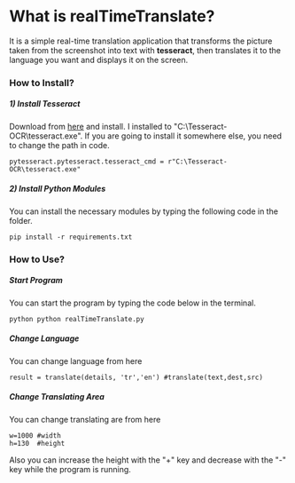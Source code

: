 # What is realTimeTranslate?
It is a simple real-time translation application that transforms the picture taken from the screenshot into text with **tesseract**, then translates it to the language you want and displays it on the screen.

### How to Install?

##### 1) Install Tesseract
Download from [here](https://digi.bib.uni-mannheim.de/tesseract/tesseract-ocr-w64-setup-v5.0.0-alpha.20200328.exe) and install. I installed to "C:\Tesseract-OCR\tesseract.exe". If you are going to install it somewhere else, you need to change the path in code.

    pytesseract.pytesseract.tesseract_cmd = r"C:\Tesseract-OCR\tesseract.exe"

##### 2) Install Python Modules
You can install the necessary modules by typing the following code in the folder.

	pip install -r requirements.txt

### How to Use?
##### Start Program
You can start the program by typing the code below in the terminal.

    python python realTimeTranslate.py
    
##### Change Language
You can change language from here

    result = translate(details, 'tr','en') #translate(text,dest,src)

##### Change Translating Area
You can change translating are from here 

    w=1000 #width
    h=130  #height
    
Also you can increase the height with the "+" key and decrease with the "-" key while the program is running.
